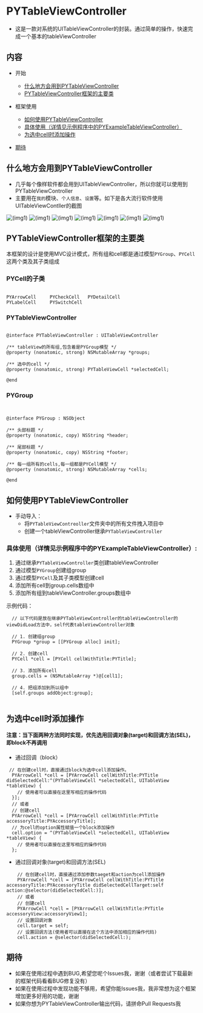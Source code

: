 # PYTableViewController
- 这是一款对系统的UITableViewController的封装。通过简单的操作，快速完成一个基本的tableViewController

## 内容
* 开始
  * [什么地方会用到PYTableViewController](#什么地方会用到PYTableViewController)
  * [PYTableViewController框架的主要类](#PYTableViewController框架的主要类)
* 框架使用
  * [如何使用PYTableViewController](#如何使用PYTableViewController)
  * [具体使用（详情见示例程序中的PYExampleTableViewController）](#具体使用（详情见示例程序中的PYExampleTableViewController）)
  * [为选中cell时添加操作](#为选中cell时添加操作)
  
* [期待](#期待)
  
## <a id="什么地方会用到PYTableViewController"></a>什么地方会用到PYTableViewController
- 几乎每个像样软件都会用到UITableViewController，所以你就可以使用到PYTableViewController
- 主要用在`我的`模块、`个人信息`、`设置`等。如下是各大流行软件使用UITableViewContller的截图

![(img1)](https://github.com/iphone5solo/learngit/raw/master/imagesForPYTableViewController/IMG_0209.PNG)
![(img1)](https://github.com/iphone5solo/learngit/raw/master/imagesForPYTableViewController/IMG_0210.PNG)
![(img1)](https://github.com/iphone5solo/learngit/raw/master/imagesForPYTableViewController/IMG_0211.PNG)
![(img1)](https://github.com/iphone5solo/learngit/raw/master/imagesForPYTableViewController/IMG_0212.PNG)
![(img1)](https://github.com/iphone5solo/learngit/raw/master/imagesForPYTableViewController/IMG_0213.PNG)
![(img1)](https://github.com/iphone5solo/learngit/raw/master/imagesForPYTableViewController/IMG_0214.PNG)
![(img1)](https://github.com/iphone5solo/learngit/raw/master/imagesForPYTableViewController/IMG_0215.PNG)

## <a id="PYTableViewController框架的主要类"></a>PYTableViewController框架的主要类

本框架的设计是使用MVC设计模式，所有组和cell都是通过模型`PYGroup`、`PYCell`这两个类及其子类组成

### <a id="PYCell的子类"></a>PYCell的子类
```objc

PYArrowCell		PYCheckCell	  PYDetailCell	
PYLabelCell		PYSwitchCell

```

### PYTableViewController
```objc

@interface PYTableViewController : UITableViewController

/** tableView的所有组,包含着是PYGroup模型 */
@property (nonatomic, strong) NSMutableArray *groups;

/** 选中的cell */
@property (nonatomic, strong) PYTableViewCell *selectedCell;

@end

```

### PYGroup
```objc


@interface PYGroup : NSObject

/** 头部标题 */
@property (nonatomic, copy) NSString *header;

/** 尾部标题 */
@property (nonatomic, copy) NSString *footer;

/** 每一组所有的cells,每一组都是PYCell模型 */
@property (nonatomic, strong) NSMutableArray *cells;

@end

```


## <a id="如何使用PYTableViewController"></a>如何使用PYTableViewController
* 手动导入：
  - 将`PYTableViewContreoller`文件夹中的所有文件拽入项目中
  - 创建一个tableViewController继承`PYTableViewController`
  
### <a id="具体使用（详情见示例程序中的PYExampleTableViewController）"></a>具体使用（详情见示例程序中的PYExampleTableViewController）:
1. 通过继承`PYTableViewController`类创建tableViewController
2. 通过模型`PYGroup`创建组group
3. 通过模型`PYCell`及其子类模型创建cell
4. 添加所有cell到group.cells数组中
5. 添加所有组到tableViewController.groups数组中

示例代码：

```objc
  // 以下代码是放在继承PYTableViewController的tableViewController的viewDidLoad方法中，self代表tableViewController对象
  
  // 1. 创建组group
  PYGroup *group = [[PYGroup alloc] init];
  
  // 2. 创建cell
  PYCell *cell = [PYCell cellWithTitle:PYTitle];
  
  // 3. 添加所有cell
  group.cells = (NSMutableArray *)@[cell1];
  
  // 4. 把组添加到所以组中
  [self.groups addObject:group];
  
```
  
## <a id="为选中cell时添加操作"></a>为选中cell时添加操作
#### 注意：当下面两种方法同时实现，优先选用回调对象(target)和回调方法(SEL)，即block不再调用

* 通过回调（block）

```objc
 // 在创建cell时，直接通过block为选中cell添加操作。
  PYArrowCell *cell = [PYArrowCell cellWithTitle:PYTitle didSelectedCell:^(PYTableViewCell *selectedCell, UITableView *tableView) {
    // 使用者可以直接在这里写相应的操作代码
  }];
  // 或者
  // 创建cell
  PYArrowCell *cell = [PYArrowCell cellWithTitle:PYTitle accessoryTitle:PYAccessoryTitle];
  // 为cell的option属性赋值一个block添加操作
  cell.option = ^(PYTableViewCell *selectedCell, UITableView *tableView) {
    // 使用者可以直接在这里写相应的操作代码
  };
```

* 通过回调对象(target)和回调方法(SEL)

```objc
	// 在创建cell时，直接通过添加参数taeget和action为cell添加操作
	PYArrowCell *cell = [PYArrowCell cellWithTitle:PYTitle accessoryTitle:PYAccessoryTitle didSelectedCellTarget:self action:@selector(didSelectedCell:)];
	// 或者
	// 创建cell
    PYArrowCell *cell = [PYArrowCell cellWithTitle:PYTitle accessoryView:accessoryView1];
    // 设置回调对象
    cell.target = self;
    // 设置回调方法(使用者可以直接在这个方法中添加相应的操作代码)
    cell.action = @selector(didSelectedCell:);
```


## <a id="期待"></a>期待
- 如果在使用过程中遇到BUG,希望您呢个Issues我，谢谢（或者尝试下载最新的框架代码看看BUG修复没有）
- 如果在使用过程中发现功能不够用，希望你能Issues我，我非常想为这个框架增加更多好用的功能，谢谢
- 如果你想为PYTableViewController输出代码，请拼命Pull Requests我
